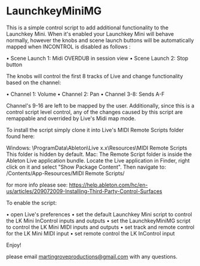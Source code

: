 # LaunchkeyMiniMG 


This is a simple control script to add additional functionality to the Launchkey Mini. When it's enabled your Launchkey Mini will behave normally, however the knobs and scene launch buttons will be automatically mapped when INCONTROL is disabled as follows : 

• Scene Launch 1: Midi OVERDUB in session view 
• Scene Launch 2: Stop button 

The knobs will control the first 8 tracks of Live and change functionality based on the channel: 

• Channel 1: Volume
• Channel 2: Pan
• Channel 3-8: Sends A-F 

Channel's 9-16 are left to be mapped by the user. Additionally, since this is a control script level control, any of the changes caused by this script are remappable and overrided by Live's Midi map mode. 

To install the script simply clone it into Live's MIDI Remote Scripts folder found here: 

Windows: \ProgramData\Ableton\Live x.x\Resources\MIDI Remote Scripts\
This folder is hidden by default.
Mac: The Remote Script folder is inside the Ableton Live application bundle. Locate the Live application in Finder, right click on it and select "Show Package Content". Then navigate to: /Contents/App-Resources/MIDI Remote Scripts/

for more info please see: 
https://help.ableton.com/hc/en-us/articles/209072009-Installing-Third-Party-Control-Surfaces

To enable the script: 

• open Live's preferences 
• set the default Launchkey Mini script to control the LK Mini InControl inputs and outputs 
• set the LaunchkeyMiniMG script to control the LK Mini MIDI inputs and outputs 
• set track and remote control for the LK Mini MIDI input 
• set remote control the LK InControl input

Enjoy! 

please email martingroveproductions@gmail.com with any questions. 

